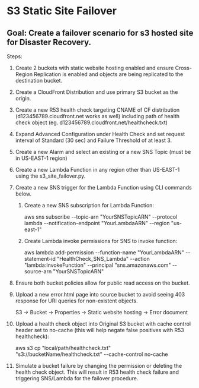 # S3 Static Site Failover

## Goal: Create a failover scenario for s3 hosted site for Disaster Recovery.

Steps:
1. Create 2 buckets with static website hosting enabled and ensure Cross-Region Replication is enabled and objects are being replicated to the destination bucket.
1. Create a CloudFront Distribution and use primary S3 bucket as the origin.
1. Create a new R53 health check targeting CNAME of CF distribution (d123456789.cloudfront.net works as well) including path of health check object (eg. d123456789.cloudfront.net/healthcheck.txt)
1. Expand Advanced Configuration under Health Check and set request interval of Standard (30 sec) and Failure Threshold of at least 3.
1. Create a new Alarm and select an existing or a new SNS Topic (must be in US-EAST-1 region)
1. Create a new Lambda Function in any region other than US-EAST-1 using the s3_site_failover.py.
1. Create a new SNS trigger for the Lambda Function using CLI commands below.

    1. Create a new SNS subscription for Lambda Function:

        aws sns subscribe --topic-arn "YourSNSTopicARN" --protocol lambda --notification-endpoint "YourLambdaARN" --region "us-east-1"

    1. Create Lambda invoke permissions for SNS to invoke function:

        aws lambda add-permission --function-name "YourLambdaARN" --statement-id "HealthCheck_SNS_Lambda" --action "lambda:InvokeFunction" --principal "sns.amazonaws.com" --source-arn "YourSNSTopicARN" 

1. Ensure both bucket policies allow for public read access on the bucket. 

1. Upload a new error.html page into source bucket to avoid seeing 403 response for URI queries for non-existent objects.

      S3 -> Bucket -> Properties -> Static website hosting -> Error document

1. Upload a health check object into Original S3 bucket with cache control header set to no-cache (this will help negate false positives with R53 healthcheck):

      aws s3 cp "local/path/healthcheck.txt" "s3://bucketName/healthcheck.txt" --cache-control no-cache

1.  Simulate a bucket failure by changing the permission or deleting the health check object. This will result in R53 health check failure and triggering SNS/Lambda for the failover procedure.

